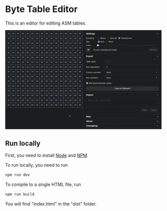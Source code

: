 # Byte Table Editor

This is an editor for editing ASM tables.

<img src="./docs/assets/images/byte-table-editor.gif" width="500px" />

## Run locally

First, you need to install [Node](https://nodejs.org/en) and [NPM](https://www.npmjs.com/).

To run locally, you need to run

```bash
npm run dev
```

To compile to a single HTML file, run

```bash
npm run build
```

You will find "index.html" in the "dist" folder.
